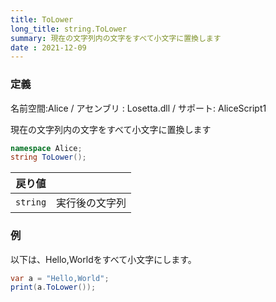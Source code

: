 ```yaml
---
title: ToLower
long_title: string.ToLower
summary: 現在の文字列内の文字をすべて小文字に置換します
date : 2021-12-09
---
```

### 定義
名前空間:Alice / アセンブリ : Losetta.dll / サポート: AliceScript1

現在の文字列内の文字をすべて小文字に置換します

```cs title="AliceScript"
namespace Alice;
string ToLower();
```

|戻り値| |
|-|-|
|`string`|実行後の文字列|

### 例
以下は、Hello,Worldをすべて小文字にします。

```cs title="AliceScript"
var a = "Hello,World";
print(a.ToLower()); 
```
